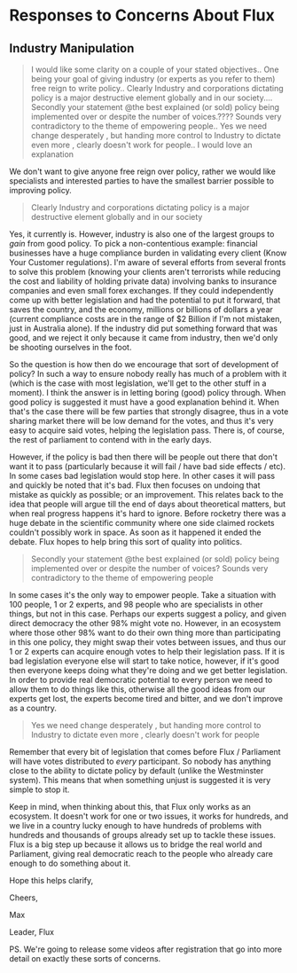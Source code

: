 # Responses to Concerns About Flux

## Industry Manipulation

> I would like some clarity on a couple of your stated objectives.. One being your goal of giving industry (or experts as you refer to them) free reign to write policy.. Clearly Industry and corporations dictating policy is a major destructive element globally and in our society....   Secondly your statement @the best explained (or sold) policy being implemented over or despite the number of voices.????  Sounds very contradictory to the theme of empowering people..
  Yes we need change desperately , but handing more control to Industry to dictate even more ,  clearly doesn't work for people..
I would love an explanation

We don't want to give anyone free reign over policy, rather we would like specialists and interested parties to have the smallest barrier possible to improving policy.

> Clearly Industry and corporations dictating policy is a major destructive element globally and in our society

Yes, it currently is. However, industry is also one of the largest groups to *gain* from good policy. To pick a non-contentious example: financial businesses have a huge compliance burden in validating every client (Know Your Customer regulations). I'm aware of several efforts from several fronts to solve this problem (knowing your clients aren't terrorists while reducing the cost and liability of holding private data) involving banks to insurance companies and even small forex exchanges. If they could independently come up with better legislation and had the potential to put it forward, that saves the country, and the economy, millions or billions of dollars a year (current compliance costs are in the range of $2 Billion if I'm not mistaken, just in Australia alone). If the industry did put something forward that was good, and we reject it only because it came from industry, then we'd only be shooting ourselves in the foot.

So the question is how then do we encourage that sort of development of policy? In such a way to ensure nobody really has much of a problem with it (which is the case with most legislation, we'll get to the other stuff in a moment). I think the answer is in letting boring (good) policy through. When good policy is suggested it must have a good explanation behind it. When that's the case there will be few parties that strongly disagree, thus in a vote sharing market there will be low demand for the votes, and thus it's very easy to acquire said votes, helping the legislation pass. There is, of course, the rest of parliament to contend with in the early days.

However, if the policy is bad then there will be people out there that don't want it to pass (particularly because it will fail / have bad side effects / etc). In some cases bad legislation would stop here. In other cases it will pass and quickly be noted that it's bad. Flux then focuses on undoing that mistake as quickly as possible; or an improvement. This relates back to the idea that people will argue till the end of days about theoretical matters, but when real progress happens it's hard to ignore. Before rocketry there was a huge debate in the scientific community where one side claimed rockets couldn't possibly work in space. As soon as it happened it ended the debate. Flux hopes to help bring this sort of quality into politics.

> Secondly your statement @the best explained (or sold) policy being implemented over or despite the number of voices? Sounds very contradictory to the theme of empowering people

In some cases it's the only way to empower people. Take a situation with 100 people, 1 or 2 experts, and 98 people who are specialists in other things, but not in this case. Perhaps our experts suggest a policy, and given direct democracy the other 98% might vote no. However, in an ecosystem where those other 98% want to do their own thing more than participating in this one policy, they might swap their votes between issues, and thus our 1 or 2 experts can acquire enough votes to help their legislation pass. If it is bad legislation everyone else will start to take notice, however, if it's good then everyone keeps doing what they're doing and we get better legislation. In order to provide real democratic potential to every person we need to allow them to do things like this, otherwise all the good ideas from our experts get lost, the experts become tired and bitter, and we don't improve as a country.

> Yes we need change desperately , but handing more control to Industry to dictate even more ,  clearly doesn't work for people

Remember that every bit of legislation that comes before Flux / Parliament will have votes distributed to *every* participant. So nobody has anything close to the ability to dictate policy by default (unlike the Westminster system). This means that when something unjust is suggested it is very simple to stop it.

Keep in mind, when thinking about this, that Flux only works as an ecosystem. It doesn't work for one or two issues, it works for hundreds, and we live in a country lucky enough to have hundreds of problems with hundreds and thousands of groups already set up to tackle these issues. Flux is a big step up because it allows us to bridge the real world and Parliament, giving real democratic reach to the people who already care enough to do something about it.

Hope this helps clarify,

Cheers,

Max

Leader, Flux

PS. We're going to release some videos after registration that go into more detail on exactly these sorts of concerns.